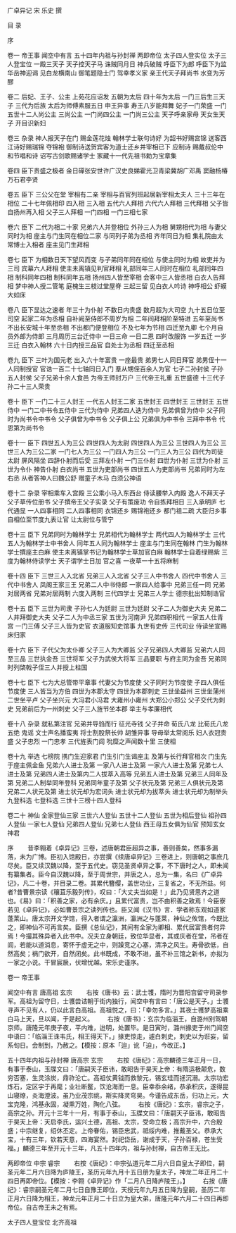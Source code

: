 <!-- { "loadSidebar": true } -->
广卓异记
宋  乐史  撰




目  录

序

卷一  帝王事
闻空中有言
五十四年内祖与孙封禅
两即帝位
太子四人登实位
太子三人登宝位
一殿三天子
天子控天子马
诛贼同月日
神兵破贼
呼臣下为郎
呼臣下为监
华岳神迎谒
见白龙横南山
御笔题隐士门
驾幸孝义家
亲王代天子拜尚书
水变为芳醪

卷二  后妃、王子、公主
上苑花应诏发
五朝为太后
四十年为太后
一门三后生三天子
三代为后族
太后为师傅素服五日
申王异事
寿王八岁能拜舞
妃子一门荣盛
一门五世十二人尚公主
三尚公主
一门尚四公主
一门尚三公主
天子呼亲家母
天女生天子
开目识新妇

卷三  杂录
神人报天子在门
赐金莲花烛
翰林学士联句诗好
为韶书好赐宫锦
送客西江诗好赐瑞锦
夺锦袍
御制诗送贺宾客为道士还乡并宰相已下
应制诗
赐戴叔伦中和节唱和诗
诏写古剑歌赐诸学士
家藏十一代先祖书勅为宝章集

卷四  臣下贵盛之极者
金日磾张安世许广汉史良娣霍光卫青梁冀胡广邓禹
窦融杨椿万石君李贤

卷五  臣下
三公父在堂
宰相有二亲
宰相与百官列班起居新宰相太夫人
三十三年在相位
二十七年佩相印
四入相
三入相
五代六人拜相
六代六人拜相
三代拜相
父子皆自扬州再入相
父子三人拜相
一门四相
一门三相七家

卷六  臣下
二代为相二十家
兄弟六人并登相位
外孙三人为相
舅甥相代为相
与妻父同时为相
座主与门生同在相位二家
与同列子弟为丞相
齐年同日为相
集礼院由太常博士入相者
座主见门生拜相

卷七  臣下
为相数日天下望风而变
与子弟同年同在相位
与使主同时为相
故吏并为三司
宾幕六人拜相
使主未离镇见判官拜相
礼部同年三人同时在相位
礼部同年四相
制科同年四相
制科同年五相
扬州四人皆至宰相
会客中三人皆丞相
白衣人告拜相
梦中神人授二管笔
庭槐生三枝过堂屋脊
三起三留
见白衣人吟诗
神呼相公
虾蟆大如床

卷八  臣下显达之速者
年三十为仆射
不数日内贵盛
数月超为大司空
九十五日位至司空
起家二年为丞相
自补阙至侍郎不周岁为相
二年间拜相阶至特进
五年至尚书
不出长安城十年至丞相
不出都门便登相位
不及七年为节相
四迁至九卿
七个月自员外郎为侍郎
三月周历三台迁侍中
一日三命
一日二恩
四时改服饰
一岁五迁
一岁三迁
白衣入翰林
六十日内授三品官
自处士为丞相
四迁至丞相

卷九  臣下
三叶为国元老
出入六十年富贵
一座最贵
弟男七人同日拜官
弟男侄十一人同制授官
官诰一百二十七轴同日入门
羣从甥侄百余人为官
七子二孙封侯
子孙五人封侯
父子兄弟十余人食邑
为帝王师封万户
三代帝王礼重
五世盛德
十三代子孙二十三人荣贵

卷十  臣下
一门二十三人封王
一代五人封王二家
五世封王
四世封王
三世封王
五世侍中
一门二中书令五侍中
三代为侍中
兄弟四人迭为侍中
兄弟俱曾为侍中
父子同时为尚书令中书令
父子俱曾为中书令
父子俱上公
兄弟俱为中书令
三拜中书令
代恩第为尚书令

卷十一  臣下
四世五人为三公
四世四人为太尉
四世四人为三公
三世四人为三公
三世三人为三公二家
一门七人为三公
一门四人为三公
一门三人为三公
四代为司徒太尉
屏风隔坐
四辞仆射而后受
三拜左仆射
一门三仆射
四世为仆射
三世为仆射
三世为令仆
神告仆射
白衣尚书
五世为吏部尚书
四世五人为吏部尚书
兄弟同时为左右丞
从者答神人曰魏公舒
赠童子木马
白须公神语

卷十二  杂录
宰相乘车入宫殿
三公乘小马入东西台
侍读腰举入内殿
逸人不拜天子
父子草传位册书
父子撰帝王父子实录
父子有策废功
令自拣拜相日
三入承明庐
七代通显
一人四事相同
二人四事相同
衣锦还乡
赐锦袍还乡
都门祖二疏
大臣归乡事
自相位至节度九表让官
让太尉位与管宁

卷十三  臣下
兄弟同时为翰林学士
兄弟相代为翰林学士
两代四人为翰林学士
三代五人为翰林学士中书舍人
同年五人同为翰林学士
座主与门生同在翰林
门生为翰林学士撰座主白麻
使主未离镇掌书记为翰林学士草加官白麻
翰林学士自着绿赐紫
三度为翰林侍读学士
天子谓学士日加
官之喜
一夜草一十五将麻制

卷十四  臣下
三世三人入北省
兄弟三人入北省
父子三人中书舍人
四代中书舍人
三代中书舍人
凤阁王家三王
兄弟二人中书侍郎
一家四人给事中
兄弟三任一同
兄弟对居两省
兄弟对居两制
六度入两制
三代四学士
兄弟三人学士
德宗批出知制诰官

卷十五  臣下
三世为司隶
子孙七人为廷尉
三世为廷尉
父子二人为御史大夫
兄弟二人并拜御史大夫
父子二人为中丞三家
五世为河南尹
兄弟四职相代
一家五人仕青宫
一门三傅
父子三人皆为史官
衣道服知史馆事
九世有史传
三代司业
侍读坐宣赐床归家

卷十六  臣下
子代父为太仆卿
父子三人为大卿监
父子兄弟四人大卿监
兄弟六人同至三品
三世执金吾
三世将军
父子为武侯大将军
三品要职
与府主同为金吾
兄弟同时列棨戟子侄三人并授上柱国

卷十七  臣下
七为大总管带平章事
代妻父为节度使
父子同时为节度使
子四人俱任节度使
三人皆当为方伯
四世为本郡太守
四世为本郡刺史
三世坐益州
三世坐蒲州
二世坐平卢
父子坐兴元
大冯君小冯君
大雍州小雍州
大郑公小郑公
父子交代为刺史
兄弟前后为一州刺史
父子三人旌节坐本郡
举主与孝廉相代

卷十八  杂录
就私第注官
兄弟并导驺而行
征光寺钱
父子并命
荀氏八龙
比荀氏八龙
五绝
鬼谣
文士声名播蛮夷
将士割股祭长帅
胡雏异事
导母举太常阅乐
妇人衣冠贵盛
父子忠烈
一门忠孝
三代旌表门闾
吮糜之声闻数十里
三使相

卷十九  举选
七榜院
携门生迎家君
门生引门生谒座主
及第与长行拜官相次
门生先于座主佩金鱼
兄弟六人进士及第
一家八人进士及第
一家六人进士及第
兄弟七人进士及第
兄弟四人进士及第内二人拔萃入高等
兄弟五人进士及第
兄弟三人同年及第
兄弟二人制举同年登科
兄弟同年童子及第
父子状元及第
兄弟三人俱状元及第
兄弟二人状元及第
进士状元却为宏词头
进士状元却为拔萃头
进士状元却为制举头
九登科选
七登科选
三世十三榜十四人登科

卷二十  神仙
全家登仙三家
三世六人登仙
五世十二人登仙
五世为相后登仙
祖孙四人登仙
一家七人登仙
兄弟四人登仙
兄弟七人登仙
西王母五女俱为仙官
预知玄女神君

序
　　昔李翱着《卓异记》三卷，述唐朝君臣超异之事，善则善矣，然事多漏落，未为广博。臣初入馆殿日，亦尝撰《续唐卓异记》三卷进上，则唐朝之事庶几尽矣。臣又续汉魏以降，至于五代史。窃见圣贤卓异之事，不下唐时之人，即未闻有纂集者。臣今自汉魏以降，至于周世宗，并唐之人，总为一集，名曰《广卓异记》，凡二十卷，并目录二卷。其累代簪缨，盖世功业，三复省之，不无所益。何者?昔曹景宗读《穰苴乐毅列传》，叹曰：「大丈夫当如是！」此乃见贤思齐之道也。《易》曰：「积善之家，必有余庆。」且累代富贵，岂不由积善之致焉！今臣寮若见《卓异记》，必如曹景宗之读列传也。臣又闻《汉书》言．学者称东观如道家蓬莱山。唐太宗开文学馆，得入者谓之瀛洲，瀛洲之与蓬莱，神仙之攸馆，今既比之，即神仙不可再言矣。臣撰《总仙记》，其间有全家为卿相、累代居富贵者何异焉！今撮其殊异者入此书中。况夫立身朝廷，致位华显者，其或庆者在堂，吊者在闾，若能以道消息，寄怀于虚无之中，则躁竞之心塞，清净之风生。寿骨欲低，自然高矣；祸门欲开，自然闭矣。此书既成，不敢不进，虽不补三馆之新书，亦拟为一家之小说。干冒宸扆，伏增忧越。宋乐史谨序。


卷一 帝王事

闻空中有言  唐高祖  玄宗
　　右按《唐书》云：武士彟，隋时为晋阳宫留守司录参军。高祖为留守日，士彟尝诘朝于街内独行，闻空中有言曰：「唐公是天子。」士彟寻声不见有人，仍以此言白高祖。高祖悦之，曰：「幸勿多言。」其夜士彟梦高祖乘白马上天，旦以闻，于是起义。
　　右按《唐书》：玄宗为临淄王，自潞州别驾朝京师。唐隆元年庚子夜，平内难，迨明，处置毕。是日寅时，潞州掾吏于州门闻空中语曰：「临淄王诛韦氏，相王得天下。」掾吏惊走，遽白刺史，刺史以为诳妄，留系旬日。会制到，乃赦之。【模按：原本「迨」讹「迫」，今改正。】

五十四年内祖与孙封禅  唐高宗  玄宗
　　右按《唐纪》：高宗麟德三年正月一日，有事于泰山，玉牒文曰：「唐嗣天子臣讳，敢昭告于昊天上帝：有隋运极颠危，数穷否塞，生灵涂炭，鼎祚沦亡。高祖仗黄钺而救黎元，锡玄珪而拯沉溺。太宗功宏炼石，定区宇于再麾；业壮断鳌，饮沧海而一息。臣幸忝余绪，恭承积庆，遂得昆山寝燎，炎海澄波。虽乃业茂宗祧，斯实降灵穹昊。今谨告成东岳，归功上元，大宝克隆，鸿基永固，凝熏万姓，陶化八弦。
　　右按《唐纪》：玄宗，睿宗之子，高宗之孙。开元十三年十一月，有事于泰山，玉牒文曰：「唐嗣天子臣讳，敢昭告于昊天上帝：天启李氏，运兴土德，高祖、太宗，受命立极；高宗升中，六合殷盛；中宗继复，绍休丕定。上帝眷佑，锡臣忠武，祗绥内难，推戴圣父。恭承大宝，十有三年，钦若天意，四海宴然。封祀岱岳，谢成于天，子孙百禄，苍生受福。」麟德三年至开元十三年，凡五十四年内，祖与孙封禅，自古帝王无比。

两即帝位  中宗  睿宗
　　右按《唐纪》：中宗弘道元年二月六日自皇太子即位，嗣圣元年二月六日降为庐陵王，圣历元年九月十五日册为皇太子，神龙二年正月二十四日再即帝位。【模按：李翱《卓异记》作「二月八日降庐陵王」。】
　　右按《唐纪》：睿宗嗣圣元年二月七日自豫王即位，天授元年九月五日降为皇嗣，圣历二年正月六日降为相王，神龙元年正月二十日立为皇大弟，唐隆元年六月二十四日再即帝位。自古帝王未之有焉。

太子四人登宝位  北齐高祖
